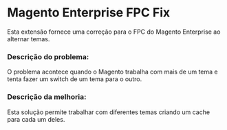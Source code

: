 Magento Enterprise FPC Fix
========

Esta extensão fornece uma correção para o FPC do Magento Enterprise ao alternar temas.

### Descrição do problema:
O problema acontece quando o Magento trabalha com mais de um tema e tenta fazer um switch de um tema para o outro.

### Descrição da melhoria:
Esta solução permite trabalhar com diferentes temas criando um cache para cada um deles.
